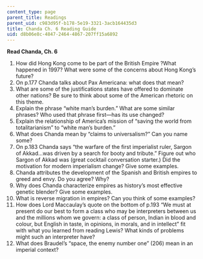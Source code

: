 ```yaml
---
content_type: page
parent_title: Readings
parent_uid: c983d95f-b178-5e19-3321-3acb164435d3
title: Chanda Ch. 6 Reading Guide
uid: d8b06e8c-4847-2464-4867-207ff15a6892
---
```


**Read Chanda, Ch. 6**

1.  How did Hong Kong come to be part of the British Empire ?What happened in 1997? What were some of the concerns about Hong Kong’s future?
2.  On p.177 Chanda talks about Pax Americana: what does that mean?
3.  What are some of the justifications states have offered to dominate other nations? Be sure to think about some of the American rhetoric on this theme.
4.  Explain the phrase “white man’s burden.” What are some similar phrases? Who used that phrase first—has its use changed?
5.  Explain the relationship of America’s mission of “saving the world from totalitarianism” to “white man’s burden.”
6.  What does Chanda mean by “claims to universalism?” Can you name some?
7.  On p.183 Chanda says “the warfare of the first imperialist ruler, Sargon of Akkad...was driven by a search for booty and tribute.” Figure out who Sargon of Akkad was (great cocktail conversation starter.) Did the motivation for modern imperialism change? Give some examples.
8.  Chanda attributes the development of the Spanish and British empires to greed and envy. Do you agree? Why?
9.  Why does Chanda characterize empires as history’s most effective genetic blender? Give some examples.
10.  What is reverse migration in empires? Can you think of some examples?
11.  How does Lord Maccaulay’s quote on the bottom of p.193 “We must at present do our best to form a class who may be interpreters between us and the millions whom we govern: a class of person, Indian in blood and colour, but English in taste, in opinions, in morals, and in intellect” fit with what you learned from reading Lewis? What kinds of problems might such an interpreter have?
12.  What does Braudel’s “space, the enemy number one” (206) mean in an imperial context?